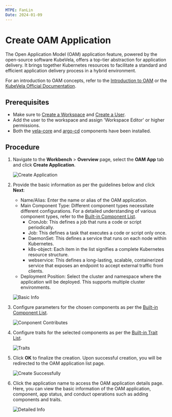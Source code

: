 ```yaml
---
MTPE: FanLin
Date: 2024-01-09
---
```


# Create OAM Application

The Open Application Model (OAM) application feature, powered by the open-source software KubeVela, offers a top-tier abstraction for application delivery. It brings together Kubernetes resources to facilitate a standard and efficient application delivery process in a hybrid environment.

For an introduction to OAM concepts, refer to the [Introduction to OAM](concept.md) or the [KubeVela Official Documentation](http://kubevela.net/docs/v1.2/).

## Prerequisites

- Make sure to [Create a Workspace](../../../ghippo/user-guide/workspace/workspace.md) and [Create a User](../../../ghippo/user-guide/access-control/user.md/).
- Add the user to the workspace and assign 'Workspace Editor' or higher permissions.
- Both the [vela-core](../../pluggable-components.md#deploying-the-vela-core-component) and [argo-cd](../../pluggable-components.md#deploying-the-argo-cd-component) components have been installed.

## Procedure

1. Navigate to the __Workbench__ > __Overview__ page, select the __OAM App__ tab and click __Create Application__.

    ![Create Application](../../images/oam01.png)

2. Provide the basic information as per the guidelines below and click __Next__:

    - Name/Alias: Enter the name or alias of the OAM application.
    - Main Component Type: Different component types necessitate different configurations. For a detailed understanding of various component types, refer to the [Built-in Component List](https://kubevela.io/en/docs/end-user/components/references).
        - CronJob: This defines a job that runs a code or script periodically.
        - Job: This defines a task that executes a code or script only once.
        - DaemonSet: This defines a service that runs on each node within Kubernetes.
        - k8s-object: Each item in the list signifies a complete Kubernetes resource structure.
        - webservice: This defines a long-lasting, scalable, containerized service that exposes an endpoint to accept external traffic from clients.
    - Deployment Position: Select the cluster and namespace where the application will be deployed. This supports multiple cluster environments.

    ![Basic Info](../../images/oam02.png)

3. Configure parameters for the chosen components as per the [Built-in Component List](https://kubevela.io/en/docs/end-user/components/references).

    ![Conponent Contributes](../../images/oam03.png)

4. Configure traits for the selected components as per the [Built-in Trait List](https://kubevela.io/en/docs/end-user/traits/references).

    ![Traits](../../images/oam04.png)

5. Click __OK__ to finalize the creation. Upon successful creation, you will be redirected to the OAM application list page.

    ![Create Successfully](../../images/oam05.png)

6. Click the application name to access the OAM application details page. Here, you can view the basic information of the OAM application, component, app status, and conduct operations such as adding components and traits.

    ![Detailed Info](../../images/oam06.png)
